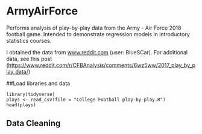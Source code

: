 # ArmyAirForce
Performs analysis of play-by-play data from the Army - Air Force 2018 football game.  Intended to demonstrate regression models in introductory statistics courses.

I obtained the data from www.reddit.com (user: BlueSCar).  For additional data, see this post (https://www.reddit.com/r/CFBAnalysis/comments/6wz5ww/2017_play_by_play_data/) 

##Load libraries and data
```
library(tidyverse)
plays <- read_csv(file = "College Football play-by-play.R")
head(plays)
```


## Data Cleaning



